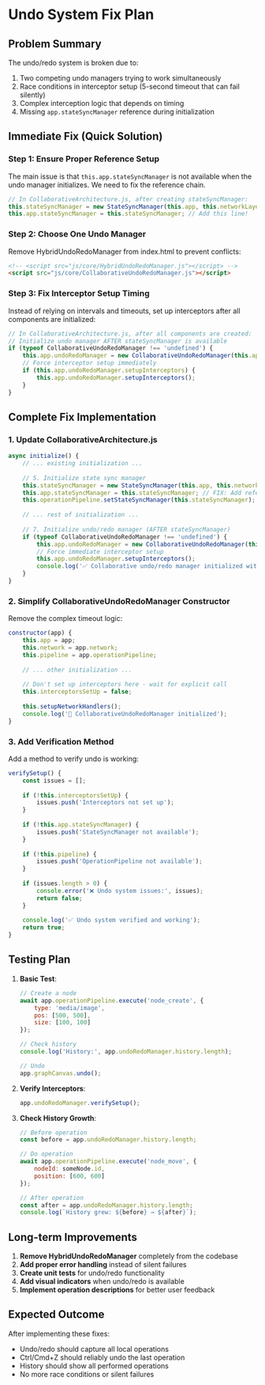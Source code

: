 # Undo System Fix Plan

## Problem Summary
The undo/redo system is broken due to:
1. Two competing undo managers trying to work simultaneously
2. Race conditions in interceptor setup (5-second timeout that can fail silently)
3. Complex interception logic that depends on timing
4. Missing `app.stateSyncManager` reference during initialization

## Immediate Fix (Quick Solution)

### Step 1: Ensure Proper Reference Setup
The main issue is that `this.app.stateSyncManager` is not available when the undo manager initializes. We need to fix the reference chain.

```javascript
// In CollaborativeArchitecture.js, after creating stateSyncManager:
this.stateSyncManager = new StateSyncManager(this.app, this.networkLayer);
this.app.stateSyncManager = this.stateSyncManager; // Add this line!
```

### Step 2: Choose One Undo Manager
Remove HybridUndoRedoManager from index.html to prevent conflicts:
```html
<!-- <script src="js/core/HybridUndoRedoManager.js"></script> -->
<script src="js/core/CollaborativeUndoRedoManager.js"></script>
```

### Step 3: Fix Interceptor Setup Timing
Instead of relying on intervals and timeouts, set up interceptors after all components are initialized:

```javascript
// In CollaborativeArchitecture.js, after all components are created:
// Initialize undo manager AFTER stateSyncManager is available
if (typeof CollaborativeUndoRedoManager !== 'undefined') {
    this.app.undoRedoManager = new CollaborativeUndoRedoManager(this.app);
    // Force interceptor setup immediately
    if (this.app.undoRedoManager.setupInterceptors) {
        this.app.undoRedoManager.setupInterceptors();
    }
}
```

## Complete Fix Implementation

### 1. Update CollaborativeArchitecture.js
```javascript
async initialize() {
    // ... existing initialization ...
    
    // 5. Initialize state sync manager
    this.stateSyncManager = new StateSyncManager(this.app, this.networkLayer);
    this.app.stateSyncManager = this.stateSyncManager; // FIX: Add reference
    this.operationPipeline.setStateSyncManager(this.stateSyncManager);
    
    // ... rest of initialization ...
    
    // 7. Initialize undo/redo manager (AFTER stateSyncManager)
    if (typeof CollaborativeUndoRedoManager !== 'undefined') {
        this.app.undoRedoManager = new CollaborativeUndoRedoManager(this.app);
        // Force immediate interceptor setup
        this.app.undoRedoManager.setupInterceptors();
        console.log('✅ Collaborative undo/redo manager initialized with interceptors');
    }
}
```

### 2. Simplify CollaborativeUndoRedoManager Constructor
Remove the complex timeout logic:
```javascript
constructor(app) {
    this.app = app;
    this.network = app.network;
    this.pipeline = app.operationPipeline;
    
    // ... other initialization ...
    
    // Don't set up interceptors here - wait for explicit call
    this.interceptorsSetUp = false;
    
    this.setupNetworkHandlers();
    console.log('🤝 CollaborativeUndoRedoManager initialized');
}
```

### 3. Add Verification Method
Add a method to verify undo is working:
```javascript
verifySetup() {
    const issues = [];
    
    if (!this.interceptorsSetUp) {
        issues.push('Interceptors not set up');
    }
    
    if (!this.app.stateSyncManager) {
        issues.push('StateSyncManager not available');
    }
    
    if (!this.pipeline) {
        issues.push('OperationPipeline not available');
    }
    
    if (issues.length > 0) {
        console.error('❌ Undo system issues:', issues);
        return false;
    }
    
    console.log('✅ Undo system verified and working');
    return true;
}
```

## Testing Plan

1. **Basic Test**:
   ```javascript
   // Create a node
   await app.operationPipeline.execute('node_create', {
       type: 'media/image',
       pos: [500, 500],
       size: [100, 100]
   });
   
   // Check history
   console.log('History:', app.undoRedoManager.history.length);
   
   // Undo
   app.graphCanvas.undo();
   ```

2. **Verify Interceptors**:
   ```javascript
   app.undoRedoManager.verifySetup();
   ```

3. **Check History Growth**:
   ```javascript
   // Before operation
   const before = app.undoRedoManager.history.length;
   
   // Do operation
   await app.operationPipeline.execute('node_move', {
       nodeId: someNode.id,
       position: [600, 600]
   });
   
   // After operation
   const after = app.undoRedoManager.history.length;
   console.log(`History grew: ${before} → ${after}`);
   ```

## Long-term Improvements

1. **Remove HybridUndoRedoManager** completely from the codebase
2. **Add proper error handling** instead of silent failures
3. **Create unit tests** for undo/redo functionality
4. **Add visual indicators** when undo/redo is available
5. **Implement operation descriptions** for better user feedback

## Expected Outcome

After implementing these fixes:
- Undo/redo should capture all local operations
- Ctrl/Cmd+Z should reliably undo the last operation
- History should show all performed operations
- No more race conditions or silent failures
